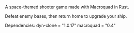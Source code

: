 A space-themed shooter game made with Macroquad in Rust.

Defeat enemy bases, then return home to upgrade your ship.

Dependencies:
dyn-clone = "1.0.17"
macroquad = "0.4"
